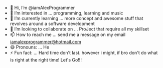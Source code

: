 - 👋 Hi, I’m @iamAlexProgrammer
- 👀 I’m interested in ... programming, learning and music
- 🌱 I’m currently learning ... more concept and awesome stuff that revolves around a software development
- 💞️ I’m looking to collaborate on ... ProJect that require all my skillset
- 📫 How to reach me ... send me a message on my email <iamalexprogrammer@hotmail.com>
- 😄 Pronouns: ... He
- ⚡ Fun fact: ... Hard time don't last. however i might, if bro don't do what is right at the right time! Let's Go!!!

<!---
iamAlexProgrammer/iamAlexProgrammer is a ✨ special ✨ repository because its `README.md` (this file) appears on your GitHub profile.
You can click the Preview link to take a look at your changes.
--->

